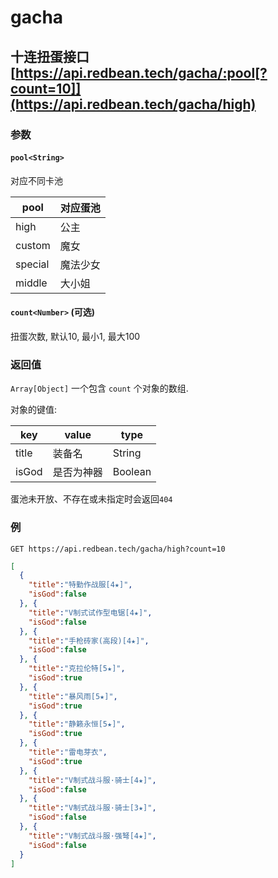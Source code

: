# gacha

## 十连扭蛋接口 [https://api.redbean.tech/gacha/:pool[?count=10]](https://api.redbean.tech/gacha/high)

### 参数

#### `pool<String>`

对应不同卡池

| pool | 对应蛋池 |
| ---- | ---- |
| high | 公主 |
| custom | 魔女 |
| special | 魔法少女 |
| middle | 大小姐 |

#### `count<Number>` (可选)

扭蛋次数, 默认10, 最小1, 最大100

### 返回值

`Array[Object]` 一个包含 `count` 个对象的数组.

对象的键值:

| key | value | type |
| --- | ----- | ---- |
| title | 装备名 | String |
| isGod | 是否为神器 | Boolean |

蛋池未开放、不存在或未指定时会返回`404`

### 例

`GET https://api.redbean.tech/gacha/high?count=10`

``` JSON
[
  {
    "title":"特勤作战服[4★]",
    "isGod":false
  }, {
    "title":"V制式试作型电锯[4★]",
    "isGod":false
  }, {
    "title":"手枪砖家(高段)[4★]",
    "isGod":false
  }, {
    "title":"克拉伦特[5★]",
    "isGod":true
  }, {
    "title":"暴风雨[5★]",
    "isGod":true
  }, {
    "title":"静籁永恒[5★]",
    "isGod":true
  }, {
    "title":"雷电芽衣",
    "isGod":true
  }, {
    "title":"V制式战斗服·骑士[4★]",
    "isGod":false
  }, {
    "title":"V制式战斗服·骑士[3★]",
    "isGod":false
  }, {
    "title":"V制式战斗服·强弩[4★]",
    "isGod":false
  }
]
```

